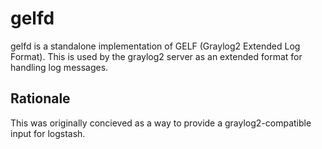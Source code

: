 # gelfd
gelfd is a standalone implementation of GELF (Graylog2 Extended Log Format).
This is used by the graylog2 server as an extended format for handling log messages.

## Rationale
This was originally concieved as a way to provide a graylog2-compatible input for logstash.
